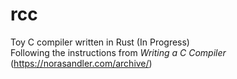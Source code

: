 # rcc
Toy C compiler written in Rust (In Progress)  
Following the instructions from *Writing a C Compiler* (https://norasandler.com/archive/)  
